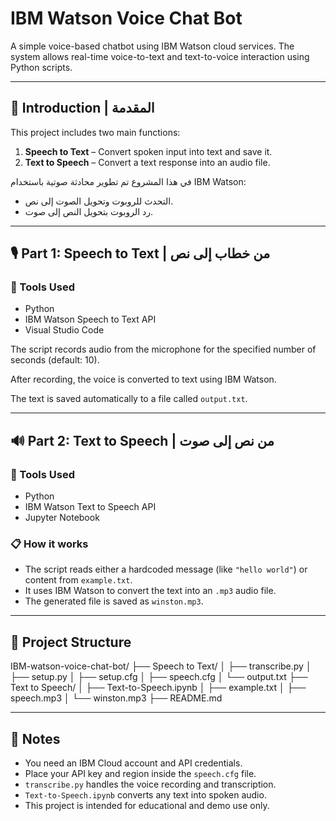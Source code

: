 # IBM Watson Voice Chat Bot

A simple voice-based chatbot using IBM Watson cloud services. The system allows real-time voice-to-text and text-to-voice interaction using Python scripts.

---

## 🧾 Introduction | المقدمة

This project includes two main functions:

1. **Speech to Text** – Convert spoken input into text and save it.
2. **Text to Speech** – Convert a text response into an audio file.

في هذا المشروع تم تطوير محادثة صوتية باستخدام IBM Watson:  
- التحدث للروبوت وتحويل الصوت إلى نص.  
- رد الروبوت بتحويل النص إلى صوت.

---

## 🎙️ Part 1: Speech to Text | من خطاب إلى نص

### 🔧 Tools Used  
- Python  
- IBM Watson Speech to Text API  
- Visual Studio Code  



The script records audio from the microphone for the specified number of seconds (default: 10).

After recording, the voice is converted to text using IBM Watson.

The text is saved automatically to a file called `output.txt`.

---

## 🔊 Part 2: Text to Speech | من نص إلى صوت

### 🔧 Tools Used
- Python  
- IBM Watson Text to Speech API  
- Jupyter Notebook

### 📋 How it works
- The script reads either a hardcoded message (like `"hello world"`) or content from `example.txt`.  
- It uses IBM Watson to convert the text into an `.mp3` audio file.  
- The generated file is saved as `winston.mp3`.

---

## 📁 Project Structure

IBM-watson-voice-chat-bot/
├── Speech to Text/
│   ├── transcribe.py
│   ├── setup.py
│   ├── setup.cfg
│   ├── speech.cfg
│   └── output.txt
├── Text to Speech/
│   ├── Text-to-Speech.ipynb
│   ├── example.txt
│   ├── speech.mp3
│   └── winston.mp3
├── README.md

---

## 📌 Notes

- You need an IBM Cloud account and API credentials.  
- Place your API key and region inside the `speech.cfg` file.  
- `transcribe.py` handles the voice recording and transcription.  
- `Text-to-Speech.ipynb` converts any text into spoken audio.  
- This project is intended for educational and demo use only.
